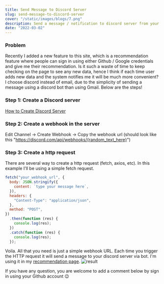 ```yaml
---
title: Send Message to Discord Server
slug: send-message-to-discord-server
cover: "/static/images/blogs/7.png"
description: Send a message / notification to discord server from your project/app.
date: "2022-03-02"
---
```


### Problem

Recently I added a new feature to this site, which is a recommendation feature where people can sign in using either Github / Google credentials and give me their recommendation. Is it such a waste of time to keep checking on the page to see any new data, hence I think if each time user adds new data and the system notifies me it will be much more convenient? I choose discord instead of email, due to the simplicity of sending a message using a discord bot than using Gmail. Below are the steps!

### Step 1: Create a Discord server

[How to Create Discord Server](https://support.discord.com/hc/en-us/articles/204849977-How-do-I-create-a-server-)

### Step 2: Create a webhook in the server

Edit Channel -> Create Webhook -> Copy the webhook url (should look like this "https://discord.com/api/webhooks/{random_text_here}")

### Step 3: Create a http request

There are several way to create a http request (fetch, axios, etc). In this example I'll be using a simple fetch request.

```javascript
fetch("your_webhook_url", {
  body: JSON.stringify({
    content: `type your message here`,
  }),
  headers: {
    "Content-Type": "application/json",
  },
  method: "POST",
})
  .then(function (res) {
    console.log(res);
  })
  .catch(function (res) {
    console.log(res);
  });
```

Voila. All that you need is just a simple webhook URL. Each time you trigger the HTTP request it will send a message to your discord server via bot. I'm using it in my [recommendation page](https://www.melvinliu.com/support).
![result](/static/images/blogs/discord/result.png)

If you have any question, you are welcome to add a comment below by sign in using your Github account 😉

